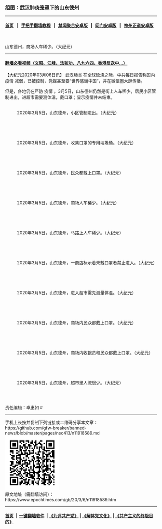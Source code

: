 ### 组图：武汉肺炎笼罩下的山东德州
------------------------

#### [首页](https://github.com/gfw-breaker/banned-news/blob/master/README.md) &nbsp;&nbsp;|&nbsp;&nbsp; [手把手翻墙教程](https://github.com/gfw-breaker/guides/wiki) &nbsp;&nbsp;|&nbsp;&nbsp; [禁闻聚合安卓版](https://github.com/gfw-breaker/bn-android) &nbsp;&nbsp;|&nbsp;&nbsp; [网门安卓版](https://github.com/oGate2/oGate) &nbsp;&nbsp;|&nbsp;&nbsp; [神州正道安卓版](https://github.com/SzzdOgate/update) 



<div><img alt="" class="aligncenter wp-post-image" src="https://i.epochtimes.com/assets/uploads/2020/03/2003051931571528-600x400.jpg"/>
<div class="red16 caption">
 <p>
  山东德州，商场人车稀少。（大纪元）
 </p>
</div>
</div><hr/>

#### [翻墙必看视频（文昭、江峰、法轮功、八九六四、香港反送中...）](https://github.com/gfw-breaker/banned-news/blob/master/pages/link3.md)

<div><p>
 【大纪元2020年03月06日讯】
 <ok href="https://www.epochtimes.com/gb/tag/%E6%AD%A6%E6%B1%89%E8%82%BA%E7%82%8E.html">
  武汉肺炎
 </ok>
 在全球延烧之际，中共每日报告称国内
 <ok href="https://www.epochtimes.com/gb/tag/%E7%96%AB%E6%83%85.html">
  疫情
 </ok>
 减弱，已被控制，党媒甚至要“世界感谢中国”，并在微信圈大肆传播。
</p>
<p>
 但是，各地仍在严防
 <ok href="https://www.epochtimes.com/gb/tag/%E7%96%AB%E6%83%85.html">
  疫情
 </ok>
 。3月5日，山东德州仍然是街上人车稀少，居民小区管制进出，进超市需要测体温，戴口罩；显示疫情并未结束。
</p>
<figure class="wp-caption aligncenter" id="attachment_11918595" style="width: 600px">
 <ok href="http://i.epochtimes.com/assets/uploads/2020/03/2003051932591528.jpg">
  <img alt="" class="size-large wp-image-11918595" src="http://i.epochtimes.com/assets/uploads/2020/03/2003051932591528-600x399.jpg" title=""/>
 </ok>
 <br/><figcaption class="wp-caption-text">
  2020年3月5日，山东德州，小区管制进出。（大纪元）
 </figcaption><br/>
</figure><br/>
<figure class="wp-caption aligncenter" id="attachment_11918596" style="width: 600px">
 <ok href="http://i.epochtimes.com/assets/uploads/2020/03/2003051932141528.jpg">
  <img alt="" class="size-large wp-image-11918596" src="http://i.epochtimes.com/assets/uploads/2020/03/2003051932141528-600x449.jpg" title=""/>
 </ok>
 <br/><figcaption class="wp-caption-text">
  2020年3月5日，山东德州，收集口罩的专用垃圾桶。（大纪元）
 </figcaption><br/>
</figure><br/>
<figure class="wp-caption aligncenter" id="attachment_11918598" style="width: 600px">
 <ok href="http://i.epochtimes.com/assets/uploads/2020/03/2003051932551528.jpg">
  <img alt="" class="size-large wp-image-11918598" src="http://i.epochtimes.com/assets/uploads/2020/03/2003051932551528-600x410.jpg" title=""/>
 </ok>
 <br/><figcaption class="wp-caption-text">
  2020年3月5日，山东德州，民众都戴上口罩。（大纪元）
 </figcaption><br/>
</figure><br/>
<figure class="wp-caption aligncenter" id="attachment_11918599" style="width: 600px">
 <ok href="http://i.epochtimes.com/assets/uploads/2020/03/2003051931571528.jpg">
  <img alt="" class="size-large wp-image-11918599" src="http://i.epochtimes.com/assets/uploads/2020/03/2003051931571528-600x449.jpg" title=""/>
 </ok>
 <br/><figcaption class="wp-caption-text">
  2020年3月5日，山东德州，商场人车稀少。（大纪元）
 </figcaption><br/>
</figure><br/>
<figure class="wp-caption aligncenter" id="attachment_11918600" style="width: 600px">
 <ok href="http://i.epochtimes.com/assets/uploads/2020/03/2003051932051528.jpg">
  <img alt="" class="size-large wp-image-11918600" src="http://i.epochtimes.com/assets/uploads/2020/03/2003051932051528-600x449.jpg" title=""/>
 </ok>
 <br/><figcaption class="wp-caption-text">
  2020年3月5日，山东德州，马路上人车稀少。（大纪元）
 </figcaption><br/>
</figure><br/>
<figure class="wp-caption aligncenter" id="attachment_11918601" style="width: 556px">
 <ok href="http://i.epochtimes.com/assets/uploads/2020/03/2003051932011528.jpg">
  <img alt="" class="size-large wp-image-11918601" src="http://i.epochtimes.com/assets/uploads/2020/03/2003051932011528.jpg" title=""/>
 </ok>
 <br/><figcaption class="wp-caption-text">
  2020年3月5日，山东德州，一商店标示着未戴口罩者禁止进入。（大纪元）
 </figcaption><br/>
</figure><br/>
<figure class="wp-caption aligncenter" id="attachment_11918604" style="width: 600px">
 <ok href="http://i.epochtimes.com/assets/uploads/2020/03/2003051932181528.jpg">
  <img alt="" class="size-large wp-image-11918604" src="http://i.epochtimes.com/assets/uploads/2020/03/2003051932181528-600x450.jpg" title=""/>
 </ok>
 <br/><figcaption class="wp-caption-text">
  2020年3月5日，山东德州，进入超市需先测量体温。（大纪元）
 </figcaption><br/>
</figure><br/>
<figure class="wp-caption aligncenter" id="attachment_11918605" style="width: 600px">
 <ok href="http://i.epochtimes.com/assets/uploads/2020/03/2003051932261528.jpg">
  <img alt="" class="size-large wp-image-11918605" src="http://i.epochtimes.com/assets/uploads/2020/03/2003051932261528-600x357.jpg" title=""/>
 </ok>
 <br/><figcaption class="wp-caption-text">
  2020年3月5日，山东德州，商场内民众都戴上口罩。（大纪元）
 </figcaption><br/>
</figure><br/>
<figure class="wp-caption aligncenter" id="attachment_11918608" style="width: 600px">
 <ok href="http://i.epochtimes.com/assets/uploads/2020/03/2003051932511528.jpg">
  <img alt="" class="size-large wp-image-11918608" src="http://i.epochtimes.com/assets/uploads/2020/03/2003051932511528-600x449.jpg" title=""/>
 </ok>
 <br/><figcaption class="wp-caption-text">
  2020年3月5日，山东德州，商场内收银员和民众都戴上口罩。（大纪元）
 </figcaption><br/>
</figure><br/>
<figure class="wp-caption aligncenter" id="attachment_11918609" style="width: 600px">
 <ok href="http://i.epochtimes.com/assets/uploads/2020/03/2003051932221528.jpg">
  <img alt="" class="size-large wp-image-11918609" src="http://i.epochtimes.com/assets/uploads/2020/03/2003051932221528-600x503.jpg" title=""/>
 </ok>
 <br/><figcaption class="wp-caption-text">
  2020年3月5日，山东德州，超市里人流很少。（大纪元）
 </figcaption><br/>
</figure><br/>
<p>
 责任编辑：卓惠如 #
</p>
</div>
<hr/>
手机上长按并复制下列链接或二维码分享本文章：<br/>
https://github.com/gfw-breaker/banned-news/blob/master/pages/nsc413/n11918589.md <br/>
<a href='https://github.com/gfw-breaker/banned-news/blob/master/pages/nsc413/n11918589.md'><img src='https://github.com/gfw-breaker/banned-news/blob/master/pages/nsc413/n11918589.md.png'/></a> <br/>
原文地址（需翻墙访问）：https://www.epochtimes.com/gb/20/3/6/n11918589.htm


------------------------
#### [首页](https://github.com/gfw-breaker/banned-news/blob/master/README.md) &nbsp;|&nbsp; [一键翻墙软件](https://github.com/gfw-breaker/nogfw/blob/master/README.md) &nbsp;| [《九评共产党》](https://github.com/gfw-breaker/9ping.md/blob/master/README.md#九评之一评共产党是什么) | [《解体党文化》](https://github.com/gfw-breaker/jtdwh.md/blob/master/README.md) | [《共产主义的终极目的》](https://github.com/gfw-breaker/gczydzjmd.md/blob/master/README.md)


<img src='http://gfw-breaker.win/banned-news/pages/nsc413/n11918589.md' width='0px' height='0px'/>